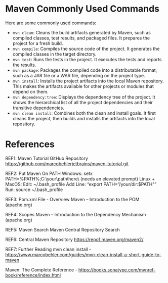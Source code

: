 # Maven Commonly Used Commands
Here are some commonly used commands:
- `mvn clean`: Cleans the build artifacts generated by Maven, such as compiled classes, test results, and packaged files. It prepares the project for a fresh build.
- `mvn compile`: Compiles the source code of the project. It generates the compiled classes in the target directory.
- `mvn test`: Runs the tests in the project. It executes the tests and reports the results.
- `mvn package`: Packages the compiled code into a distributable format, such as a JAR file or a WAR file, depending on the project type.
- `mvn install`: Installs the project artifacts into the local Maven repository. This makes the artifacts available for other projects or modules that depend on them.
- `mvn dependency:tree`: Displays the dependency tree of the project. It shows the hierarchical list of all the project dependencies and their transitive dependencies.
- `mvn clean install`: Combines both the clean and install goals. It first cleans the project, then builds and installs the artifacts into the local repository.


# References
REF1: Maven Tutorial GitHub Repository
https://github.com/marcobehlerjetbrains/maven-tutorial.git

REF2: Put Maven On PATH
Windows: setx PATH=%PATH%;C:\your\path\here\ (needs an elevated prompt)
Linux + MacOS:
Edit: ~/.bash_profile
Add Line: “export PATH=”/your/dir:$PATH"”
Run: source ~/.bash_profile

REF3: Pom.xml File - Overview
Maven – Introduction to the POM (apache.org)

REF4: Scopes
Maven – Introduction to the Dependency Mechanism (apache.org)

REF5: Maven Search
Maven Central Repository Search

REF6: Central Maven Repository
https://repo1.maven.org/maven2/

REF7: Further Reading
mvn clean install - https://www.marcobehler.com/guides/mvn-clean-install-a-short-guide-to-maven

Maven: The Complete Reference - https://books.sonatype.com/mvnref-book/reference/index.html


